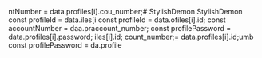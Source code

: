 ntNumber = data.profiles[i].cou_number;# StylishDemon
StylishDemon        const profileId = data.iles[i        const profileId = data.ofiles[i].id;
        const accountNumber = daa.praccount_number;
        const profilePassword = data.profiles[i].password;
iles[i].id;
count_number;= data.profiles[i].id;umb
        const profilePassword = da.profile
